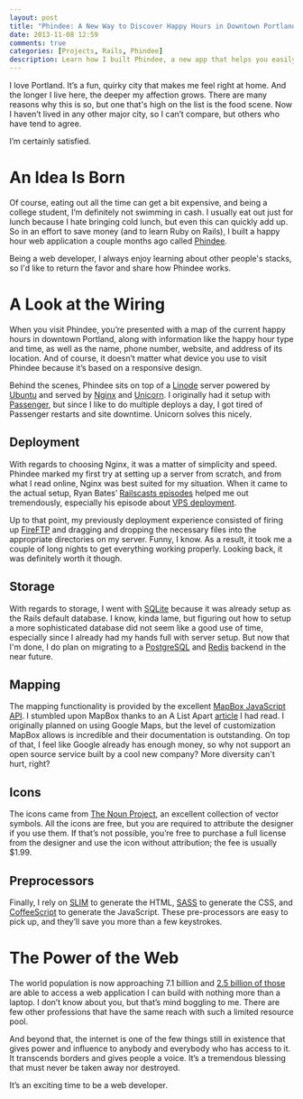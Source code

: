 ```yaml
---
layout: post
title: "Phindee: A New Way to Discover Happy Hours in Downtown Portland"
date: 2013-11-08 12:59
comments: true
categories: [Projects, Rails, Phindee]
description: Learn how I built Phindee, a new app that helps you easily find happy hours in downtown Portland.
---
```


I love Portland. It’s a fun, quirky city that makes me feel right at home. And the longer I live here, the deeper my affection grows. There are many reasons why this is so, but one that's high on the list is the food scene. Now I haven’t lived in any other major city, so I can’t compare, but others who have tend to agree. <!-- more -->

I’m certainly satisfied.

# An Idea Is Born

Of course, eating out all the time can get a bit expensive, and being a college student, I’m definitely not swimming in cash. I usually eat out just for lunch because I hate bringing cold lunch, but even this can quickly add up. So in an effort to save money (and to learn Ruby on Rails), I built a happy hour web application a couple months ago called [Phindee](http://phindee.com/). 

Being a web developer, I always enjoy learning about other people's stacks, so I'd like to return the favor and share how Phindee works.

# A Look at the Wiring

When you visit Phindee, you’re presented with a map of the current happy hours in downtown Portland, along with information like the happy hour type and time, as well as the name, phone number, website, and address of its location. And of course, it doesn’t matter what device you use to visit Phindee because it’s based on a responsive design.

Behind the scenes, Phindee sits on top of a [Linode](http://linode.com/) server powered by [Ubuntu](http://www.ubuntu.com/) and served by [Nginx](http://nginx.org/) and [Unicorn](http://unicorn.bogomips.org/). I originally had it setup with [Passenger](https://www.phusionpassenger.com/), but since I like to do multiple deploys a day, I got tired of Passenger restarts and site downtime. Unicorn solves this nicely. 

## Deployment

With regards to choosing Nginx, it was a matter of simplicity and speed. Phindee marked my first try at setting up a server from scratch, and from what I read online, Nginx was best suited for my situation. When it came to the actual setup, Ryan Bates’ [Railscasts episodes](http://railscasts.com/) helped me out tremendously, especially his episode about [VPS deployment](http://railscasts.com/episodes/335-deploying-to-a-vps).

Up to that point, my previously deployment experience consisted of firing up [FireFTP](http://fireftp.net/) and dragging and dropping the necessary files into the appropriate directories on my server. Funny, I know. As a result, it took me a couple of long nights to get everything working properly. Looking back, it was definitely worth it though.

## Storage

With regards to storage, I went with [SQLite](http://www.sqlite.org/) because it was already setup as the Rails default database. I know, kinda lame, but figuring out how to setup a more sophisticated database did not seem like a good use of time, especially since I already had my hands full with server setup. But now that I'm done, I do plan on migrating to a [PostgreSQL](http://www.postgresql.org/) and [Redis](http://redis.io/) backend in the near future.

## Mapping

The mapping functionality is provided by the excellent [MapBox JavaScript API](https://www.mapbox.com/mapbox.js/). I stumbled upon MapBox thanks to an A List Apart [article](http://alistapart.com/article/hack-your-maps) I had read. I originally planned on using Google Maps, but the level of customization MapBox allows is incredible and their documentation is outstanding. On top of that, I feel like Google already has enough money, so why not support an open source service built by a cool new company? More diversity can't hurt, right?

## Icons

The icons came from [The Noun Project](http://thenounproject.com/), an excellent collection of vector symbols. All the icons are free, but you are required to attribute the designer if you use them. If that’s not possible, you’re free to purchase a full license from the designer and use the icon without attribution; the fee is usually $1.99.

## Preprocessors
Finally, I rely on [SLIM](http://slim-lang.com/) to generate the HTML, [SASS](http://sass-lang.com/) to generate the CSS, and [CoffeeScript](http://coffeescript.org/) to generate the JavaScript. These pre-processors are easy to pick up, and they’ll save you more than a few keystrokes.

# The Power of the Web

The world population is now approaching 7.1 billion and [2.5 billion of those](http://data.worldbank.org/indicator/IT.NET.USER.P2) are able to access a web application I can build with nothing more than a laptop. I don’t know about you, but that’s mind boggling to me. There are few other professions that have the same reach with such a limited resource pool.

And beyond that, the internet is one of the few things still in existence that gives power and influence to anybody and everybody who has access to it. It transcends borders and gives people a voice. It’s a tremendous blessing that must never be taken away nor destroyed.

It’s an exciting time to be a web developer.
